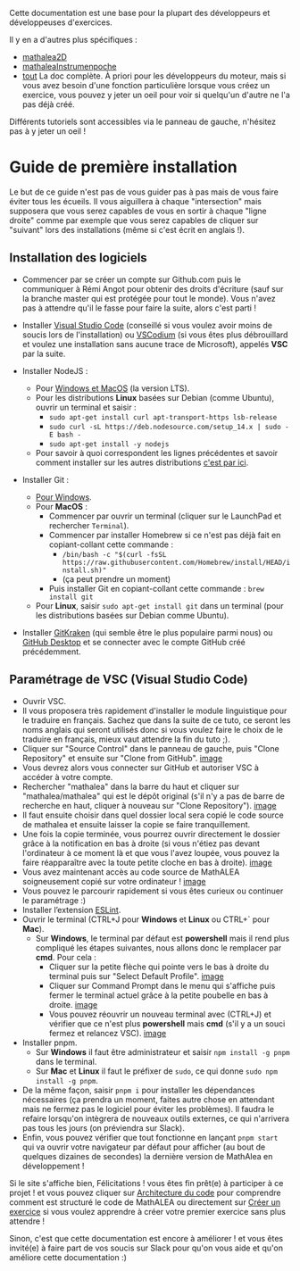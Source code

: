 Cette documentation est une base pour la plupart des développeurs et développeuses d'exercices.

Il y en a d'autres plus spécifiques :
* [mathalea2D](2d/)
* [mathaleaInstrumenpoche](instrumenpoche/)
* [tout](tout/) La doc complète. À priori pour les développeurs du moteur, mais si vous avez besoin d'une fonction particulière lorsque vous créez un exercice, vous pouvez y jeter un oeil pour voir si quelqu'un d'autre ne l'a pas déjà créé.

Différents tutoriels sont accessibles via le panneau de gauche, n'hésitez pas à y jeter un oeil !

# Guide de première installation
Le but de ce guide n'est pas de vous guider pas à pas mais de vous faire éviter tous les écueils. Il vous aiguillera à chaque "intersection" mais supposera que vous serez capables de vous en sortir à chaque "ligne droite" comme par exemple que vous serez capables de cliquer sur "suivant" lors des installations (même si c'est écrit en anglais !).
## Installation des logiciels
- Commencer par se créer un compte sur Github.com puis le communiquer à Rémi Angot pour obtenir des droits d'écriture (sauf sur la branche master qui est protégée pour tout le monde). Vous n'avez pas à attendre qu'il le fasse pour faire la suite, alors c'est parti !
- Installer [Visual Studio Code](https://code.visualstudio.com/Download) (conseillé si vous voulez avoir moins de soucis lors de l'installation) ou [VSCodium](https://vscodium.com) (si vous êtes plus débrouillard et voulez une installation sans aucune trace de Microsoft), appelés **VSC** par la suite.
- Installer NodeJS :
    - Pour [Windows et MacOS](https://nodejs.org/fr/) (la version LTS).
    - Pour les distributions **Linux** basées sur Debian (comme Ubuntu), ouvrir un terminal et saisir :
        - `sudo apt-get install curl apt-transport-https lsb-release`
        - `sudo curl -sL https://deb.nodesource.com/setup_14.x | sudo -E bash -`
        - `sudo apt-get install -y nodejs`
    - Pour savoir à quoi correspondent les lignes précédentes et savoir comment installer sur les autres distributions [c'est par ici](/tutorial-Installer_NodeJS_sur_Linux.html).
    
- Installer Git :
    - [Pour Windows](https://git-scm.com/download/).
    - Pour **MacOS** :
        - Commencer par ouvrir un terminal (cliquer sur le LaunchPad et rechercher `Terminal`).
        - Commencer par installer Homebrew si ce n'est pas déjà fait en copiant-collant cette commande :
            - `/bin/bash -c "$(curl -fsSL https://raw.githubusercontent.com/Homebrew/install/HEAD/install.sh)"`
            - (ça peut prendre un moment)
        - Puis installer Git en copiant-collant cette commande : `brew install git`
    - Pour **Linux**, saisir `sudo apt-get install git` dans un terminal (pour les distributions basées sur Debian comme Ubuntu).
- Installer [GitKraken](https://www.gitkraken.com/download) (qui semble être le plus populaire parmi nous) ou [GitHub Desktop](https://desktop.github.com/) et se connecter avec le compte GitHub créé précédemment.

## Paramétrage de VSC (Visual Studio Code)
- Ouvrir VSC.
- Il vous proposera très rapidement d'installer le module linguistique pour le traduire en français. Sachez que dans la suite de ce tuto, ce seront les noms anglais qui seront utilisés donc si vous voulez faire le choix de le traduire en français, mieux vaut attendre la fin du tuto ;).
- Cliquer sur "Source Control" dans le panneau de gauche, puis "Clone Repository" et ensuite sur "Clone from GitHub". [image](img/Config_VSC-1.png)
- Vous devrez alors vous connecter sur GitHub et autoriser VSC à accéder à votre compte.
- Rechercher "mathalea" dans la barre du haut et cliquer sur "mathalea/mathalea" qui est le dépôt original (s'il n'y a pas de barre de recherche en haut, cliquer à nouveau sur "Clone Repository"). [image](img/Config_VSC-2.png)
- Il faut ensuite choisir dans quel dossier local sera copié le code source de mathalea et ensuite laisser la copie se faire tranquillement.
- Une fois la copie terminée, vous pourrez ouvrir directement le dossier grâce à la notification en bas à droite (si vous n'étiez pas devant l'ordinateur à ce moment là et que vous l'avez loupée, vous pouvez la faire réapparaître avec la toute petite cloche en bas à droite). [image](img/Config_VSC-3.png)
- Vous avez maintenant accès au code source de MathALEA soigneusement copié sur votre ordinateur ! [image](img/Config_VSC-4.png)
- Vous pouvez le parcourir rapidement si vous êtes curieux ou continuer le paramétrage :)
- Installer l’extension [ESLint](https://marketplace.visualstudio.com/items?itemName=dbaeumer.vscode-eslint).
- Ouvrir le terminal (CTRL+J pour **Windows** et **Linux** ou CTRL+` pour **Mac**).
    - Sur **Windows**, le terminal par défaut est **powershell** mais il rend plus compliqué les étapes suivantes, nous allons donc le remplacer par **cmd**. Pour cela :
        - Cliquer sur la petite flèche qui pointe vers le bas à droite du terminal puis sur "Select Default Profile". [image](img/Config_VSC-5.png)
        - Cliquer sur Command Prompt dans le menu qui s'affiche puis fermer le terminal actuel grâce à la petite poubelle en bas à droite. [image](img/Config_VSC-6.png)
        - Vous pouvez réouvrir un nouveau terminal avec (CTRL+J) et vérifier que ce n'est plus **powershell** mais **cmd** (s'il y a un souci fermez et relancez VSC). [image](img/Config_VSC-7.png)
- Installer pnpm.
    - Sur **Windows** il faut être administrateur et saisir `npm install -g pnpm` dans le terminal.
    - Sur **Mac** et **Linux** il faut le préfixer de `sudo`, ce qui donne `sudo npm install -g pnpm`.
- De la même façon, saisir `pnpm i` pour installer les dépendances nécessaires (ça prendra un moment, faites autre chose en attendant mais ne fermez pas le logiciel pour éviter les problèmes). Il faudra le refaire lorsqu'on intègrera de nouveaux outils externes, ce qui n'arrivera pas tous les jours (on préviendra sur Slack).
- Enfin, vous pouvez vérifier que tout fonctionne en lançant `pnpm start` qui va ouvrir votre navigateur par défaut pour afficher (au bout de quelques dizaines de secondes) la dernière version de MathAlea en développement !

Si le site s'affiche bien, Félicitations ! vous êtes fin prêt(e) à participer à ce projet ! et vous pouvez cliquer sur [Architecture du code](/tutorial-Architecture_du_code.html) pour comprendre comment est structuré le code de MathALEA ou directement sur [Créer un exercice](/tutorial-Créer_un_exercice.html) si vous voulez apprendre à créer votre premier exercice sans plus attendre !

Sinon, c'est que cette documentation est encore à améliorer ! et vous êtes invité(e) à faire part de vos soucis sur Slack pour qu'on vous aide et qu'on améliore cette documentation :)

